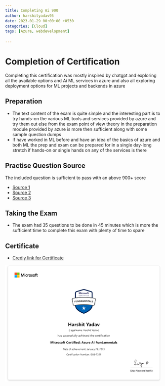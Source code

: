 ```yaml
---
title: Completing Ai 900
author: harshityadav95
date: 2023-01-29 00:00:00 +0530
categories: [Cloud]
tags: [Azure, webdevelopment]

---
```


# Completion of  Certification 

Completing this certification was mostly inspired by chatgpt and exploring all the available options and Ai ML services in azure and also all exploring deployment options for ML projects and backends in azure

## Preparation

- The text content of the exam is quite simple and the interesting part is to try hands-on the various ML tools and services provided by azure and try them out else from the exam point of view theory in the preparation module provided by azure is more then sufficient along with some sample question dumps 
- If have worked in ML before and have an idea of the basics of azure and both ML the prep and exam can be prepared for in a single day-long stretch if hands-on or single hands on any of the services is there

## Practise Question Source

The included question is sufficient to pass with an above 900+ score
- [Source 1](https://www.examtopics.com/exams/microsoft/ai-900/)
- [Source 2](https://www.itexams.com/exam/AI-900)
- [Source 3](https://github.com/olafwrieden/Azure-AI-900-Practice-Questions)


## Taking the Exam
- The exam had 35 questions to be done in 45 minutes which is more the sufficient time to complete this exam with plenty of time to spare

## Certificate

- [Credly link for Certificate](https://www.credly.com/badges/5f789149-9879-4b4b-a632-a6eabef5cfc7/public_url)

![](https://raw.githubusercontent.com/harshityadav95/staticfiles/main/Screenshot%20from%202023-01-31%2001-26-51.png)
